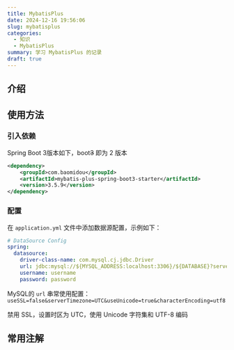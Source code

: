 ```yaml
---
title: MybatisPlus
date: 2024-12-16 19:56:06
slug: mybatisplus
categories:
  - 知识
  - MybatisPlus
summary: 学习 MybatisPlus 的记录
draft: true
---
```


## 介绍



## 使用方法

### 引入依赖

Spring Boot 3版本如下，boot~~3~~ 即为 2 版本

```xml
<dependency>
    <groupId>com.baomidou</groupId>
    <artifactId>mybatis-plus-spring-boot3-starter</artifactId>
    <version>3.5.9</version>
</dependency>
```

### 配置

在 `application.yml` 文件中添加数据源配置，示例如下：

```yaml
# DataSource Config
spring:
  datasource:
    driver-class-name: com.mysql.cj.jdbc.Driver
    url: jdbc:mysql://${MYSQL_ADDRESS:localhost:3306}/${DATABASE}?serverTimezone=Asia/Shanghai
    username: username
    password: password
```

MySQL的 `url` 串常使用配置：`useSSL=false&serverTimezone=UTC&useUnicode=true&characterEncoding=utf8`

禁用 SSL，设置时区为 UTC，使用 Unicode 字符集和 UTF-8 编码

## 常用注解
